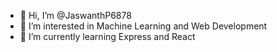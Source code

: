 - 👋 Hi, I’m @JaswanthP6878
- 👀 I’m interested in Machine Learning and Web Development
- 🌱 I’m currently learning Express and React

<!---
JaswanthP6878/JaswanthP6878 is a ✨ special ✨ repository because its `README.md` (this file) appears on your GitHub profile.
You can click the Preview link to take a look at your changes.
--->
